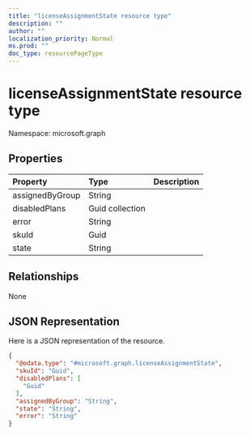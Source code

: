 ```yaml
---
title: "licenseAssignmentState resource type"
description: ""
author: ""
localization_priority: Normal
ms.prod: ""
doc_type: resourcePageType
---
```


# licenseAssignmentState resource type


Namespace: microsoft.graph



## Properties
|Property|Type|Description|
|:---|:---|:---|
|assignedByGroup|String||
|disabledPlans|Guid collection||
|error|String||
|skuId|Guid||
|state|String||

## Relationships
None

## JSON Representation
Here is a JSON representation of the resource.
<!-- {
  "blockType": "resource",
  "@odata.type": "microsoft.graph.licenseAssignmentState"
}
-->
``` json
{
  "@odata.type": "#microsoft.graph.licenseAssignmentState",
  "skuId": "Guid",
  "disabledPlans": [
    "Guid"
  ],
  "assignedByGroup": "String",
  "state": "String",
  "error": "String"
}
```

